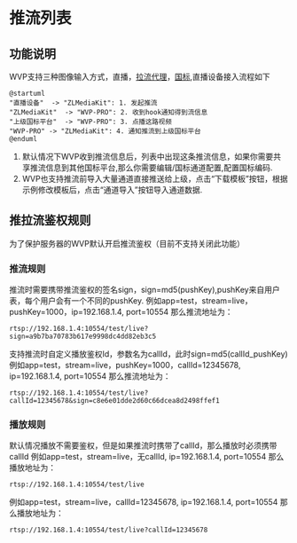 <!-- 推流列表 -->

# 推流列表

## 功能说明

WVP支持三种图像输入方式，直播，[拉流代理](_content/ability/proxy.md)，[国标](_content/ability/device.md),直播设备接入流程如下

```plantuml
@startuml
"直播设备"  -> "ZLMediaKit": 1. 发起推流
"ZLMediaKit"  -> "WVP-PRO": 2. 收到hook通知得到流信息
"上级国标平台"  -> "WVP-PRO": 3. 点播这路视频
"WVP-PRO" -> "ZLMediaKit": 4. 通知推流到上级国标平台
@enduml
```

1. 默认情况下WVP收到推流信息后，列表中出现这条推流信息，如果你需要共享推流信息到其他国标平台,那么你需要编辑/国标通道配置,配置国标编码.
2. WVP也支持推流前导入大量通道直接推送给上级，点击“下载模板”按钮，根据示例修改模板后，点击“通道导入”按钮导入通道数据.

## 推拉流鉴权规则

为了保护服务器的WVP默认开启推流鉴权（目前不支持关闭此功能）

### 推流规则

推流时需要携带推流鉴权的签名sign，sign=md5(pushKey),pushKey来自用户表，每个用户会有一个不同的pushKey.
例如app=test，stream=live，pushKey=1000，ip=192.168.1.4, port=10554 那么推流地址为：

```
rtsp://192.168.1.4:10554/test/live?sign=a9b7ba70783b617e9998dc4dd82eb3c5
```

支持推流时自定义播放鉴权Id，参数名为callId，此时sign=md5(callId_pushKey)
例如app=test，stream=live，pushKey=1000，callId=12345678, ip=192.168.1.4, port=10554 那么推流地址为：

```
rtsp://192.168.1.4:10554/test/live?callId=12345678&sign=c8e6e01dde2d60c66dcea8d2498ffef1
```

### 播放规则

默认情况播放不需要鉴权，但是如果推流时携带了callId，那么播放时必须携带callId
例如app=test，stream=live，无callId, ip=192.168.1.4, port=10554 那么播放地址为：

```
rtsp://192.168.1.4:10554/test/live
```

例如app=test，stream=live，callId=12345678, ip=192.168.1.4, port=10554 那么播放地址为：

```
rtsp://192.168.1.4:10554/test/live?callId=12345678
```


